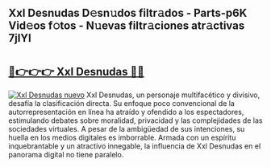 ## Xxl Desnudas D𝚎sn𝚞dos filtr𝚊dos - Parts-p6K Vid𝚎os f𝚘tos - N𝚞evas filtr𝚊ciones atr𝚊ctivas 7jIYl

# <h2><a href="http://mb0ggc1.tromn.icu/?c=Xxl+Desnudas">🔗👉👉👉 Xxl Desnudas 🔗🔗</a></h2>

[![Xxl Desnudas nuevo](https://i.imgur.com/pEAQMta.gif)](http://mb0ggc1.tromn.icu/?c=Xxl+Desnudas)
Xxl Desnudas, un personaje multifacético y divisivo, desafía la clasificación directa. Su enfoque poco convencional de la autorrepresentación en línea ha atraído y ofendido a los espectadores, estimulando debates sobre moralidad, privacidad y las complejidades de las sociedades virtuales. A pesar de la ambigüedad de sus intenciones, su huella en los medios digitales es imborrable. Armada con un espíritu inquebrantable y un atractivo innegable, la influencia de Xxl Desnudas en el panorama digital no tiene paralelo.

